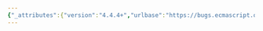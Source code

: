 ```yaml
---
{"_attributes":{"version":"4.4.4+","urlbase":"https://bugs.ecmascript.org/","maintainer":"dherman@mozilla.com"},"bug":{"bug_id":3822,"creation_ts":"2015-02-11 16:52:00 -0800","short_desc":"chapter 7: misc editorial","delta_ts":"2015-02-12 12:17:42 -0800","product":"Draft for 6th Edition","component":"editorial issue","version":"Rev 32: February 2, 2015 Draft","rep_platform":"All","op_sys":"All","bug_status":"RESOLVED","resolution":"FIXED","priority":"Normal","bug_severity":"normal","everconfirmed":true,"reporter":{"uid":"jmdyck","name":"Michael Dyck"},"assigned_to":{"uid":"allen","name":"Allen Wirfs-Brock"},"long_desc":[{"commentid":12313,"comment_count":0,"who":{"uid":"jmdyck","name":"Michael Dyck"},"bug_when":"2015-02-11 16:52:16 -0800","thetext":"----------------------------------------\nIn 7.1.12.1 \"ToString Applied to the Number Type\":\n\n{1}\n7.1.12.1 / step 8:\nIf -6 < /n/ <= 0, return the String consisting of the code point U+0030\n*(*DIGIT ZERO*)*, followed by a the code point U+002E *(*FULL STOP*)*,\nfollowed by -/n/ occurrences of the code point U+0030 *(*DIGIT ZERO*)*,\nfollowed by the code points of the /k/ digits of the decimal representation\nof /s/.\n\n    In \"followed by a the code point\", delete \"a\".\n    (And maybe de-bold those parens.)\n\n----------------------------------------\nIn 7.1.16 \"CanonicalNumericIndexString ( argument )\":\n\n{2}\n7.1.16 / para 2:\nA /canonical numeric string/ is any String value for which the\nCanonicalNumericIndexString abstraction operation does not return *undefined*.\n\n    s|abstraction|abstract|\n\n----------------------------------------\nIn 7.3.2 \"GetV (V, P)\":\n\n{3}\n7.3.2 / preamble:\n... The operation is called with arguments V and /P/ where ...\n\n    Italicize 'V'\n\n----------------------------------------\nIn 7.3.17 \"CreateListFromArrayLike (obj [, elementTypes] )\":\n\n{4}\n7.3.17 / preamble:\nThe abstract operation CreateListFromArrayLike is used to create a List value\nwhose elements are provided by the indexed properties of an array-like object.\n\n    After \"array-like object\", insert \"/obj/\".\n\n----------------------------------------\nIn 7.3.20 \"EnumerableOwnNames (O)\":\n\n{5}\n7.3.20 / step 5.a.i:\nLet /desc/ be the resulting of calling the [[GetOwnProperty]] internal method\nof /O/ with argument /key/.\n\n    s|resulting|result|\n\n----------------------------------------\nIn 7.3.21 \"GetFunctionRealm ( obj ) Abstract Operation\":\n\n{6}\n7.3.21 / step 4.b:\nIf proxyTarget is not null, return GetFunctionRealm(/proxyTarget/).\n\n    Italicize \"proxyTarget\"\n    Bold \"null\"\n\n----------------------------------------\nIn 7.4.6 \"IteratorClose( iterator, completion )\":\n\n{7}\n7.4.6 / step 9:\nIf Type(/innerResult/.[[value]]) is not Object, throw a TypeError exception.\n\n    'TypeError' should be bold.\n\nXXXXXXXXXXXXXXXXXXXXXXXXXXXXXXXXXXXXXXXXXXXXXXXXXXXXXXXXXXXXXXXXXXXXXXXXXXXXXXXX"},{"commentid":12351,"comment_count":1,"who":{"uid":"allen","name":"Allen Wirfs-Brock"},"bug_when":"2015-02-11 19:36:06 -0800","thetext":"fixed in rev33 editor's draft"},{"commentid":12466,"comment_count":2,"who":{"uid":"allen","name":"Allen Wirfs-Brock"},"bug_when":"2015-02-12 12:17:42 -0800","thetext":"fixed in rev33"}]}}
---
```

